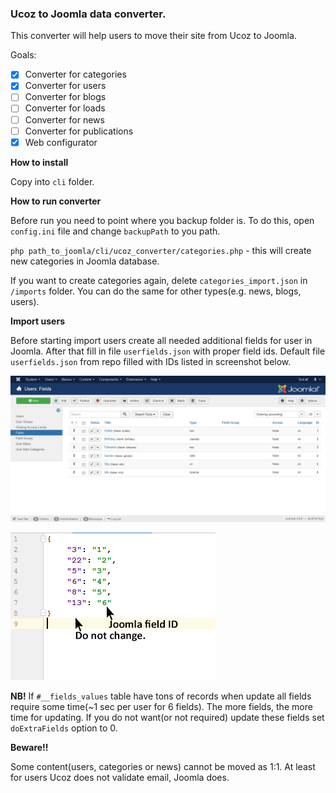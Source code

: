 ### Ucoz to Joomla data converter.

This converter will help users to move their site from Ucoz to Joomla.

Goals:

- [x] Converter for categories
- [x] Converter for users
- [ ] Converter for blogs
- [ ] Converter for loads
- [ ] Converter for news
- [ ] Converter for publications
- [x] Web configurator

**How to install**

Copy into `cli` folder.

**How to run converter**

Before run you need to point where you backup folder is. To do this, open `config.ini` file and change `backupPath` to you path.

`php path_to_joomla/cli/ucoz_converter/categories.php` - this will create new categories in Joomla database.

If you want to create categories again, delete `categories_import.json` in `/imports` folder. You can do the same for other types(e.g. news, blogs, users).

**Import users**

Before starting import users create all needed additional fields for user in Joomla. After that fill in file `userfields.json` with proper field ids.
Default file `userfields.json` from repo filled with IDs listed in screenshot below.

![Image of user fields](https://raw.githubusercontent.com/Globulopolis/ucoz_converter/master/docs/Users%20Fields%20-%20Test%20-%20Administration%20for%20userfields.png)

![Image of user fields](https://raw.githubusercontent.com/Globulopolis/ucoz_converter/master/docs/userfields_json.jpg)

**NB!** If `#__fields_values` table have tons of records when update all fields require some time(~1 sec per user for 6 fields). The more fields, the more time for updating. If you do not want(or not required) update these fields set `doExtraFields` option to 0.

**Beware!!**

Some content(users, categories or news) cannot be moved as 1:1. At least for users Ucoz does not validate email, Joomla does.
